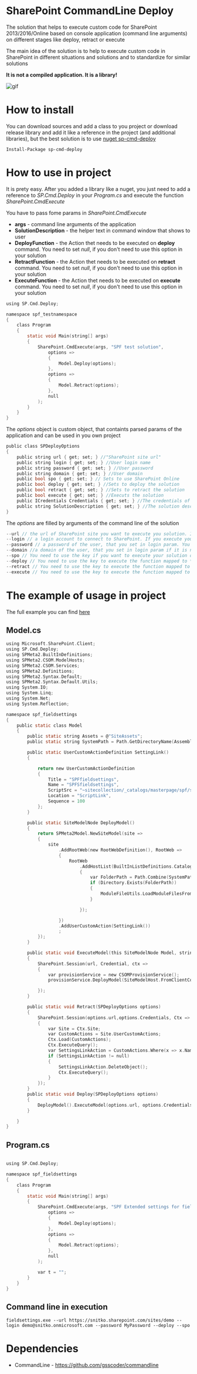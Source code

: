 # SharePoint CommandLine Deploy

The solution that helps to execute custom code for SharePoint 2013/2016/Online based on console application (command line arguments) on different stages like deploy, retract or execute

The main idea of the solution is to help to execute custom code in SharePoint in different situations and solutions and to standardize for similar solutions

**It is not a compiled application. It is a library!**

![gif](https://sergeisnitko.github.io/repos/sp-cmd-deploy/sp-cmd-deploy.gif)


# How to install
You can download sources and add a class to you project or download release library and add it like a reference in the project (and additional libraries), but the best solution is to use [nuget sp-cmd-deploy](https://www.nuget.org/packages/sp-cmd-deploy/)
```
Install-Package sp-cmd-deploy
```
# How to use in project
It is prety easy.
After you added a library like a nuget, you just need to add a reference to *SP.Cmd.Deploy* in your *Program.cs* and execute the function *SharePoint.CmdExecute*

You have to pass fome params in *SharePoint.CmdExecute*
* **args** - command line arguments of the application
* **SolutionDescription** - the helper text in command window that shows to user
* **DeployFunction** - the Action thet needs to be executed on **deploy** command. You need to set *null*, if you don't need to  use this option in your solution
* **RetractFunction** - the Action thet needs to be executed on **retract** command. You need to set *null*, if you don't need to  use this option in your solution
* **ExecuteFunction** - the Action thet needs to be executed on **execute** command. You need to set *null*, if you don't need to  use this option in your solution

``` c
using SP.Cmd.Deploy;

namespace spf_testnamespace
{
    class Program
    {
        static void Main(string[] args)
        {
            SharePoint.CmdExecute(args, "SPF test solution",
                options =>
                {
                    Model.Deploy(options);
                },
                options =>
                {
                    Model.Retract(options);
                },
                null
            );
        }
    }
}

```

The *options* object is custom object, that containts parsed params of the application and can be used in you own project
``` c
public class SPDeployOptions
{
    public string url { get; set; } //"SharePoint site url"
    public string login { get; set; } //User login name
    public string password { get; set; } //User password
    public string domain { get; set; } //User domain
    public bool spo { get; set; } // Sets to use SharePoint Online
    public bool deploy { get; set; } //Sets to deploy the solution
    public bool retract { get; set; } //Sets to retract the solution
    public bool execute { get; set; } //Executs the solution
    public ICredentials Credentials { get; set; } //The credentials of the user
    public string SolutionDescription { get; set; } //The solution description
}
```
The *options* are filled by arguments of the command line of the solution 
``` c
--url // the url of SharePoint site you want to execute you solution. It can be SharePoint 2013/SharePoint 2016/SharePoint Online. If you deploy to SharePoint Online, you need to add a key --spo in you command line 
--login // a login account to connect to SharePoint. If you execute your application on SharePoint 2013/SharePoint 2016, you can ignore this option. In this situation, the library would get credentials of current user 
--password // a password of the user, that you set in login param. You need to ignore it, if you ignore the *login* param
--domain //a domain of the user, that you set in login param if it is necessary. You need to ignore it, if you ignore the *login* param
--spo // You need to use the key if you want to execute your solution of SharePoint Online
--deploy // You need to use the key to execute the function mapped to **DeployFunction**
--retract // You need to use the key to execute the function mapped to **RetractFunction**
--execute // You need to use the key to execute the function mapped to **ExecuteFunction** 

```

# The example of usage in project

The full example you can find [here](https://github.com/sergeisnitko/spf-fieldsettings)

## Model.cs
``` c
using Microsoft.SharePoint.Client;
using SP.Cmd.Deploy;
using SPMeta2.BuiltInDefinitions;
using SPMeta2.CSOM.ModelHosts;
using SPMeta2.CSOM.Services;
using SPMeta2.Definitions;
using SPMeta2.Syntax.Default;
using SPMeta2.Syntax.Default.Utils;
using System.IO;
using System.Linq;
using System.Net;
using System.Reflection;

namespace spf_fieldsettings
{
    public static class Model
    {
        public static string Assets = @"SiteAssets";
        public static string SystemPath = Path.GetDirectoryName(Assembly.GetEntryAssembly().Location);

        public static UserCustomActionDefinition SettingLink()
        {

            return new UserCustomActionDefinition
            {
                Title = "SPFfieldsettings",
                Name = "SPFSfieldsettings",
                ScriptSrc = "~sitecollection/_catalogs/masterpage/spf/settings/spf.fieldsettings.js",
                Location = "ScriptLink",
                Sequence = 100
            };
        }

        public static SiteModelNode DeployModel()
        {
            return SPMeta2Model.NewSiteModel(site =>
            {
                site
                    .AddRootWeb(new RootWebDefinition(), RootWeb =>
                    {
                        RootWeb
                            .AddHostList(BuiltInListDefinitions.Catalogs.MasterPage, list =>
                            {
                                var FolderPath = Path.Combine(SystemPath, Assets);
                                if (Directory.Exists(FolderPath))
                                {
                                    ModuleFileUtils.LoadModuleFilesFromLocalFolder(list, FolderPath);
                                }

                            });

                    })
                    .AddUserCustomAction(SettingLink())
                    ;
            });
        }

        public static void ExecuteModel(this SiteModelNode Model, string url, ICredentials Credential = null)
        {
            SharePoint.Session(url, Credential, ctx =>
            {
                var provisionService = new CSOMProvisionService();
                provisionService.DeployModel(SiteModelHost.FromClientContext(ctx), Model);

            });
        }

        public static void Retract(SPDeployOptions options)
        {
            SharePoint.Session(options.url,options.Credentials, Ctx =>
            {
                var Site = Ctx.Site;
                var CustomActions = Site.UserCustomActions;
                Ctx.Load(CustomActions);
                Ctx.ExecuteQuery();
                var SettingsLinkAction = CustomActions.Where(x => x.Name == SettingLink().Name).FirstOrDefault();
                if (SettingsLinkAction != null)
                {
                    SettingsLinkAction.DeleteObject();
                    Ctx.ExecuteQuery();
                }
            });
        }
        public static void Deploy(SPDeployOptions options)
        {
            DeployModel().ExecuteModel(options.url, options.Credentials);
        }

    }
}

```

## Program.cs
``` c

using SP.Cmd.Deploy;

namespace spf_fieldsettings
{
    class Program
    {
        static void Main(string[] args)
        {
            SharePoint.CmdExecute(args, "SPF Extended settings for fields",
                options =>
                {
                    Model.Deploy(options);
                },
                options =>
                {
                    Model.Retract(options);
                },
                null
            );

            var t = "";
        }
    }
}

```

## Command line in execution
```
fieldsettings.exe --url https://snitko.sharepoint.com/sites/demo --login demo@snitko.onmicrosoft.com --password MyPassword --deploy --spo
```




# Dependencies
* CommandLine - https://github.com/gsscoder/commandline


